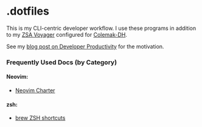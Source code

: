 # .dotfiles

This is my CLI-centric developer workflow. I use these programs in addition to my [ZSA Voyager](https://www.zsa.io/) configured for [Colemak-DH](https://colemakmods.github.io/mod-dh/). 

See my [blog post on Developer Productivity](https://salm.dev/blog/cli-productivity/) for the motivation. 

### Frequently Used Docs (by Category)
#### Neovim:
- [Neovim Charter](https://neovim.io/charter/)
#### zsh:
- [brew ZSH shortcuts](https://github.com/ohmyzsh/ohmyzsh/tree/master/plugins/brew)
